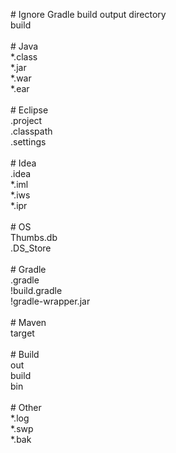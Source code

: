 \# Ignore Gradle build output directory<br>
build<br>
<br>
\# Java<br>
*.class<br>
*.jar<br>
*.war<br>
*.ear<br>
<br>
\# Eclipse<br>
.project<br>
.classpath<br>
.settings<br>
<br>
\# Idea<br>
.idea<br>
*.iml<br>
*.iws<br>
*.ipr<br>
<br>
\# OS<br>
Thumbs.db<br>
.DS_Store<br>
<br>
\# Gradle<br>
.gradle<br>
!build.gradle<br>
!gradle-wrapper.jar<br>
<br>
\# Maven<br>
target<br>
<br>
\# Build<br>
out<br>
build<br>
bin<br>
<br>
\# Other<br>
*.log<br>
*.swp<br>
*.bak<br>
